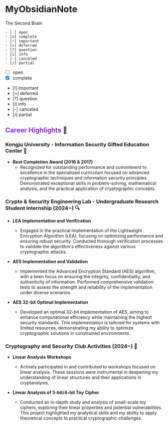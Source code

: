 # MyObsidianNote
The Second Brain

```
- [ ] open
- [x] complete
- [!] important
- [>] deferred
- [?] question
- [i] info
- [-] canceled 
- [/] partial
```

- [ ] open
- [x] complete
- [!] important
- [>] deferred
- [?] question
- [i] info
- [-] canceled 
- [/] partial

## <span style="color:#8a2be2;">Career Highlights</span> 🌟

### Kongju University - Information Security Gifted Education Center 🏅
- **Best Completion Award (2016 & 2017)**
  - Recognized for outstanding performance and commitment to excellence in the specialized curriculum focused on advanced cryptographic techniques and information security principles. Demonstrated exceptional skills in problem-solving, mathematical analysis, and the practical application of cryptographic concepts.

### Crypto & Security Engineering Lab - Undergraduate Research Student Internship (2024~) 🔍
- **LEA Implementation and Verification**
  - Engaged in the practical implementation of the Lightweight Encryption Algorithm (LEA), focusing on optimizing performance and ensuring robust security. Conducted thorough verification processes to validate the algorithm's effectiveness against various cryptographic attacks.
  
- **AES Implementation and Validation**
  - Implemented the Advanced Encryption Standard (AES) algorithm, with a keen focus on ensuring the integrity, confidentiality, and authenticity of information. Performed comprehensive validation tests to assess the strength and reliability of the implementation under diverse scenarios.
  
- **AES 32-bit Optimal Implementation**
  - Developed an optimal 32-bit implementation of AES, aiming to enhance computational efficiency while maintaining the highest security standards. This implementation is tailored for systems with limited resources, demonstrating my ability to optimize cryptographic solutions in constrained environments.

### Cryptography and Security Club Activities (2024~) 🧮
- **Linear Analysis Workshops**
  - Actively participated in and contributed to workshops focused on linear analysis. These sessions were instrumental in deepening my understanding of linear structures and their applications in cryptanalysis.
  
- **Linear Analysis of 3-bit/4-bit Toy Cipher**
  - Conducted an in-depth study and analysis of small-scale toy ciphers, exploring their linear properties and potential vulnerabilities. This project highlighted my analytical skills and my ability to apply theoretical concepts to practical cryptographic challenges.